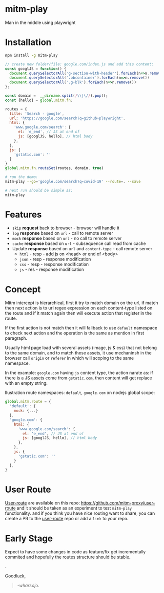 # mitm-play
Man in the middle using playwright

# Installation
```bash
npm install -g mitm-play
```

```js
// create new folder/file: google.com/index.js and add this content:
const googlJS = function() {
  document.querySelectorAll('g-section-with-header').forEach(n=>n.remove())
  document.querySelectorAll('.obcontainer').forEach(n=>n.remove())
  document.querySelectorAll('.g-blk').forEach(n=>n.remove())
};

const domain =  __dirname.split(/\\|\//).pop();
const {hello} = global.mitm.fn;

routes = {
  title: 'Search - google',
  url: 'https://google.com/search?q=github+playwright',
  html: {
    'www.google.com/search': {
      el: 'e_end', // JS at end of 
      js: [googlJS, hello], // html body
    },
  },
  js: {
    'gstatic.com': ''
  }
}
global.mitm.fn.routeSet(routes, domain, true)
```

```bash
# run the demo:
mitm-play --go='google.com/search?q=covid-19' --route=. --save

# next run should be simple as:
mitm-play
```

# Features
* `skip` __request__ back to browser - browser will handle it   
* `log` __response__ based on `url` - call to remote server
* `mock` __response__ based on `url` - no call to remote server
* `cache` __response__ based on `url` - subsequence call read from cache
* Update __response__ based on `url` and `content-type` - call remote server
  * `html` - resp - add js on &lt;head&gt; or end of &lt;body&gt;
  * `json` - resp - response modification
  * `css` - resp - response modification
  * `js` - res - response modification


# Concept
Mitm intercept is hierarchical, first it try to match domain on the url, if match then next action is to url regex expression on each content-type listed on the route and if it match again then will execute action that register in the route.

If the first action is not match then it will fallback to use `default` namespace to check next action and the operation is the same as mention in first paragraph. 

Usually html page load with several assets (image, js & css) that not belong to the same domain, and to match those assets, it use mechaninsh in the browser call `origin` or `referer` in which will scoping to the same namespace.

In the example: `google.com` having `js` content type, the action narate as: if there is a JS assets come from `gstatic.com`, then content will get replace with an empty string.

Ilustration route namespaces: `default`, `google.com` on nodejs global scope:  
```js
global.mitm.route = {
  'default': {
    mock: {...}
  },
  'google.com': {
    html: {
      'www.google.com/search': {
        el: 'e_end', // JS at end of 
        js: [googlJS, hello], // html body
      },
    },
    js: {
      'gstatic.com': ''
    }
  },
}
```
# User Route
[User-route](https://github.com/mitm-proxy/user-route) are available on this repo: https://github.com/mitm-proxy/user-route and it should be taken as an experiment to test `mitm-play` functionality. and if you think you have nice routing want to share, you can create a PR to the [user-route](https://github.com/mitm-proxy/user-route) repo or add a `link` to your repo.  

# Early Stage
Expect to have some changes in code as feature/fix get incrementally commited and hopefully the routes structure should be stable. 

.

Goodluck,
>*-wharsojo*.
